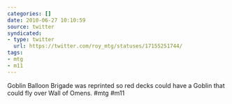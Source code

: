 ```yaml
---
categories: []
date: 2010-06-27 10:10:59
source: twitter
syndicated:
- type: twitter
  url: https://twitter.com/roy_mtg/statuses/17155251744/
tags:
- mtg
- m11
---
```


Goblin Balloon Brigade was reprinted so red decks could have a Goblin that could fly over Wall of Omens. #mtg #m11
